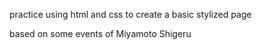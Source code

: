 practice using html and css to create a basic stylized page

based on some events of Miyamoto Shigeru
